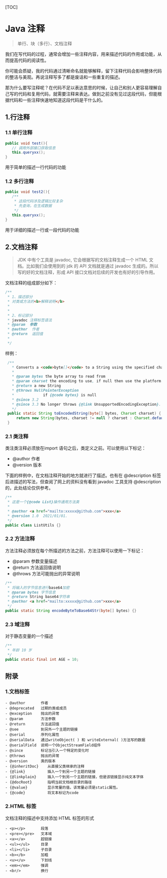 [TOC]

# Java 注释
> 单行、块（多行）、文档注释

我们在写代码的过程，通常会增加一些注释内容，用来描述代码的作用或功能，从而提高代码的阅读性。

你可能会质疑，我的代码通过清晰命名就能够解释，留下注释代码会影响整体代码的整洁与美观。再说注释写多了都是废话和一些重复的描述。

那为什么要写注释呢？在代码不足以表达意思的时候，让自己和别人更容易理解自己写的代码和复用代码，就需要注释来表达。做到之前没有见过这段代码，但能根据代码和一些注释快速地知道这段代码是干什么的。
    
    
 ## 1.行注释
  ### 1.1 单行注释
 ```java
 public void test(){
    // 调用外部接口获取信息
    this.queryxx();
}
 ```
 用于简单的描述一行代码的功能
 
  ### 1.2 多行注释
 ```java
 public void test2(){
    /**
     * 这段代码涉及逻辑比较复杂
     * 先查询，在生成数据
     */
    this.queryxx();
}
 ```  
 用于详细的描述一行或一段代码的功能
 
 ## 2.文档注释
 >JDK 中有个工具是 javadoc, 它会根据写的文档注释生成一个 HTML 文档。比如我们会使用到的 jdk 的 API 文档就是通过 javadoc 生成的。所以写的好的文档注释，形成 API 接口文档对后续的开发也有好的引导作用。

文档注释的组成部分如下：
```java
/**
 * 1、描述部分
 * 对类或方法的<b>解释说明</b>
 * 
 *
 * 2、标记部分
 * javadoc 注释标签语法
 * @param  参数
 * @author  作者
 * @return  返回值
 *
 */
```
样例：
```java
 /**
   * Converts a <code>byte[]</code> to a String using the specified character encoding.
   * 
   * @param bytes the byte array to read from
   * @param charset the encoding to use, if null then use the platform default
   * @return a new String
   * @throws NullPointerException
   *             if {@code bytes} is null
   * @since 3.2
   * @since 3.3 No longer throws {@link UnsupportedEncodingException}.
   */
 public static String toEncodedString(byte[] bytes, Charset charset) {
     return new String(bytes, charset != null ? charset : Charset.defaultCharset());
 }

```

### 2.1 类注释
类注类注释必须放在import 语句之后，类定义之前。可以使用以下标记：

- @author  作者
- @version 版本

下面的样例中，在文档注释开始的地方就进行了描述。也有在 @description 标签后进描述的写法，但查阅了网上的资料没有看到 javadoc 工具支持 @description 的，此处结论仅供参考。
    
```java
/**
 * 这是一个{@code List}操作通用方法类
 *
 * @author <a href="mailto:xxxxx@github.com">xxx</a>
 * @version 1.0  2021/01/01.
 */
public class ListUtils {}
```

### 2.2 方法注释
方法注释必须放在每个所描述的方法之前，方法注释可以使用一下标记：

- @param 参数变量描述
- @return 方法返回值说明
- @throws 方法可能抛出的异常说明

```java
/**
 * 将输入的字节信息进行base64加密
 * @param bytes 字节信息
 * @return String base64字符串
 * @author <a href="mailto:xxxxx@github.com">xxx</a>
 */
public static String encodeByteToBase64Str(byte[] bytes) {}
```

### 2.3 域注释
对于静态变量的一个描述
```java
/**
 * 年龄 10 岁
 */
public static final int AGE = 10;
```
## 附录 
 ### 1.文档标签
    - @author       作者
    - @deprecated   过期的类或成员
    - @exception    抛出的异常
    - @param        方法参数
    - @return       方法返回值
    - @see          到另外一个主题的链接
    - @serial       序列化属性
    - @serialData   通过writeObject( ) 和 writeExternal( )方法写的数据
    - @serialField  说明一个ObjectStreamField组件
    - @since        标记当引入一个特定的变化时
    - @throws       抛出的异常
    - @version      类的版本
    - {@inheritDoc}    从直接父类继承的注释
    - {@link}          插入一个到另一个主题的链接
    - {@linkplain}     插入一个到另一个主题的链接，但是该链接显示纯文本字体
    - {@docRoot}       指明当前文档根目录的路径
    - {@value}         显示常量的值，该常量必须是static属性。
    - {@code}          将文本标记为code
    
 ### 2.HTML 标签
 文档注释的描述中支持添加 HTML 标签的形式
 ```te'
 - <p></p>       段落
 - <pre></pre>   文本域
 - <a></a>       超链接
 - <ul></ul>     目录
 - <li></li>     子目录
 - <b></b>       加粗
 - <u></u>       下划线
 - <em></em>     强调
 - <br/>         换行
 
```

   




